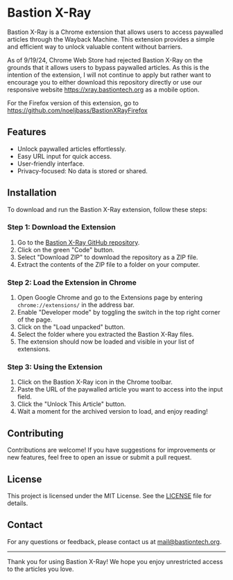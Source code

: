 # Bastion X-Ray

Bastion X-Ray is a Chrome extension that allows users to access paywalled articles through the Wayback Machine. This extension provides a simple and efficient way to unlock valuable content without barriers.

As of 9/19/24, Chrome Web Store had rejected Bastion X-Ray on the grounds that it allows users to bypass paywalled articles. As this is the intention of the extension, I will not continue to apply but rather want to encourage you to either download this repository directly or use our responsive website https://xray.bastiontech.org as a mobile option.

For the Firefox version of this extension, go to https://github.com/noeljbass/BastionXRayFirefox

## Features

- Unlock paywalled articles effortlessly.
- Easy URL input for quick access.
- User-friendly interface.
- Privacy-focused: No data is stored or shared.

## Installation

To download and run the Bastion X-Ray extension, follow these steps:

### Step 1: Download the Extension

1. Go to the [Bastion X-Ray GitHub repository](https://github.com/noeljbass/BastionXRay).
2. Click on the green "Code" button.
3. Select "Download ZIP" to download the repository as a ZIP file.
4. Extract the contents of the ZIP file to a folder on your computer.

### Step 2: Load the Extension in Chrome

1. Open Google Chrome and go to the Extensions page by entering `chrome://extensions/` in the address bar.
2. Enable "Developer mode" by toggling the switch in the top right corner of the page.
3. Click on the "Load unpacked" button.
4. Select the folder where you extracted the Bastion X-Ray files.
5. The extension should now be loaded and visible in your list of extensions.

### Step 3: Using the Extension

1. Click on the Bastion X-Ray icon in the Chrome toolbar.
2. Paste the URL of the paywalled article you want to access into the input field.
3. Click the "Unlock This Article" button.
4. Wait a moment for the archived version to load, and enjoy reading!

## Contributing

Contributions are welcome! If you have suggestions for improvements or new features, feel free to open an issue or submit a pull request.

## License

This project is licensed under the MIT License. See the [LICENSE](LICENSE) file for details.

## Contact

For any questions or feedback, please contact us at [mail@bastiontech.org](mailto:mail@bastiontech.org).

---

Thank you for using Bastion X-Ray! We hope you enjoy unrestricted access to the articles you love.
